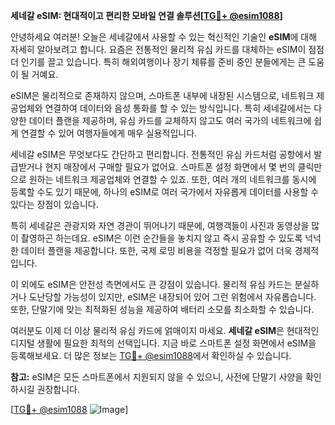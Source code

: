 **세네갈 eSIM: 현대적이고 편리한 모바일 연결 솔루션[[TG💪+ @esim1088](https://t.me/s/esim1088)]**

안녕하세요 여러분! 오늘은 세네갈에서 사용할 수 있는 혁신적인 기술인 **eSIM**에 대해 자세히 알아보려고 합니다. 요즘은 전통적인 물리적 유심 카드를 대체하는 eSIM이 점점 더 인기를 끌고 있습니다. 특히 해외여행이나 장기 체류를 준비 중인 분들에게는 큰 도움이 될 거예요.

eSIM은 물리적으로 존재하지 않으며, 스마트폰 내부에 내장된 시스템으로, 네트워크 제공업체와 연결하여 데이터와 음성 통화를 할 수 있는 방식입니다. 특히 세네갈에서는 다양한 데이터 플랜을 제공하며, 유심 카드를 교체하지 않고도 여러 국가의 네트워크에 쉽게 연결할 수 있어 여행자들에게 매우 실용적입니다.

세네갈 eSIM은 무엇보다도 간단하고 편리합니다. 전통적인 유심 카드처럼 공항에서 발급받거나 현지 매장에서 구매할 필요가 없어요. 스마트폰 설정 화면에서 몇 번의 클릭만으로 원하는 네트워크 제공업체와 연결할 수 있죠. 또한, 여러 개의 네트워크를 동시에 등록할 수도 있기 때문에, 하나의 eSIM로 여러 국가에서 자유롭게 데이터를 사용할 수 있다는 장점이 있습니다.

특히 세네갈은 관광지와 자연 경관이 뛰어나기 때문에, 여행객들이 사진과 동영상을 많이 촬영하곤 하는데요. eSIM은 이런 순간들을 놓치지 않고 즉시 공유할 수 있도록 넉넉한 데이터 플랜을 제공합니다. 또한, 국제 로밍 비용을 걱정할 필요가 없어 더욱 경제적입니다.

이 외에도 eSIM은 안전성 측면에서도 큰 강점이 있습니다. 물리적 유심 카드는 분실하거나 도난당할 가능성이 있지만, eSIM은 내장되어 있어 그런 위험에서 자유롭습니다. 또한, 단말기에 맞는 최적화된 성능을 제공하여 배터리 소모를 최소화할 수 있습니다.

여러분도 이제 더 이상 물리적 유심 카드에 얽매이지 마세요. **세네갈 eSIM**은 현대적인 디지털 생활에 필요한 최적의 선택입니다. 지금 바로 스마트폰 설정 화면에서 eSIM을 등록해보세요. 더 많은 정보는 [TG💪+ @esim1088](https://t.me/s/esim1088)에서 확인하실 수 있습니다.

**참고:** eSIM은 모든 스마트폰에서 지원되지 않을 수 있으니, 사전에 단말기 사양을 확인하시길 권장합니다.

[[TG💪+ @esim1088](https://t.me/s/esim1088) ![Image](https://i.postimg.cc/Y0z9fWf4/image.png)]